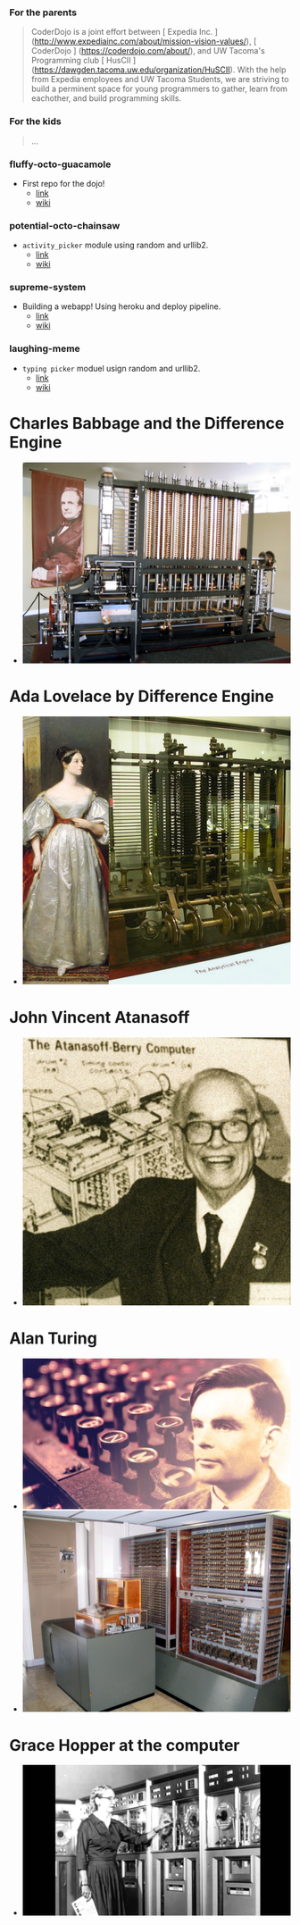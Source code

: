 ### For the parents
> CoderDojo is a joint effort between [ Expedia Inc. ] (http://www.expediainc.com/about/mission-vision-values/), [ CoderDojo ] (https://coderdojo.com/about/), and UW Tacoma's Programming club [ HusCII ] (https://dawgden.tacoma.uw.edu/organization/HuSCII). With the help from Expedia employees and UW Tacoma Students, we are striving to build a perminent space for young programmers to gather, learn from eachother, and build programming skills.

### For the kids
> ...

### fluffy-octo-guacamole
* First repo for the dojo!
  * [ link ](../../../fluffy-octo-guacamole)
  * [ wiki ](../../../fluffy-octo-guacamole/wiki)

### potential-octo-chainsaw
* `activity_picker` module using random and urllib2.
  * [ link ](../../../potential-octo-chainsaw)
  * [ wiki ](../../../potential-octo-chainsaw/wiki)

### supreme-system
* Building a webapp! Using heroku and deploy pipeline.
  * [ link ](../../../supreme-system)
  * [ wiki ](../../../supreme-system/wiki)

### laughing-meme
* `typing picker` moduel usign random and urllib2.
  * [ link ](../../../laughing-meme)
  * [ wiki ](../../../laughing-meme/wiki)


# Charles Babbage and the Difference Engine
* ![Image of Charles Babbage on banner](https://raw.githubusercontent.com/bellcodo/fluffy-octo-guacamole/master/resources/images/15547212342_8b3b64336b_b.jpg)

# Ada Lovelace by Difference Engine
* ![Image of Ada Lovelace by Difference Engine](https://raw.githubusercontent.com/bellcodo/fluffy-octo-guacamole/master/resources/images/software-ada-lovelace-and-a-trial-model-of-a-part-of-charles-babbages-analytical-engine.jpg)

# John Vincent Atanasoff
* ![Image of John Vincent Atanasoff in the news](https://raw.githubusercontent.com/bellcodo/fluffy-octo-guacamole/master/resources/images/MTI2NzY4NDY0NzgxMTY2NjAy.jpg)

# Alan Turing
* ![Image of Alan Turing](https://raw.githubusercontent.com/bellcodo/fluffy-octo-guacamole/master/resources/images/p00v2b0b.jpg)
* ![Image of Alan Turing computer](https://raw.githubusercontent.com/bellcodo/fluffy-octo-guacamole/master/resources/images/Z3_Deutsches_Museum.JPG)

# Grace Hopper at the computer
* ![Image of Grace Hopper at the computer](https://raw.githubusercontent.com/bellcodo/fluffy-octo-guacamole/master/resources/images/maxresdefault.jpg)


